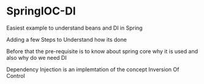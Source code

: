 # SpringIOC-DI
Easiest example to understand beans and DI in Spring 

Adding a few Steps to Understand how its done

Before that the pre-requisite is to know about spring core why it is used and also why do we need DI 

Dependency Injection is an implemtation of the concept Inversion Of Control
